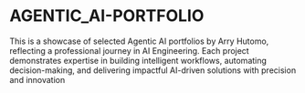 # AGENTIC_AI-PORTFOLIO
This is a showcase of selected Agentic AI portfolios by Arry Hutomo, reflecting a professional journey in AI Engineering. Each project demonstrates expertise in building intelligent workflows, automating decision-making, and delivering impactful AI-driven solutions with precision and innovation
